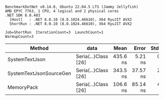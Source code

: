 ```

BenchmarkDotNet v0.14.0, Ubuntu 22.04.5 LTS (Jammy Jellyfish)
AMD EPYC 7763, 1 CPU, 4 logical and 2 physical cores
.NET SDK 8.0.403
  [Host]   : .NET 8.0.10 (8.0.1024.46610), X64 RyuJIT AVX2
  ShortRun : .NET 8.0.10 (8.0.1024.46610), X64 RyuJIT AVX2

Job=ShortRun  IterationCount=3  LaunchCount=1  
WarmupCount=3  

```
| Method                  | data                 | Mean     | Error    | StdDev  | Min      | Max      | Gen0   | Allocated |
|------------------------ |--------------------- |---------:|---------:|--------:|---------:|---------:|-------:|----------:|
| SystemTextJson          | Seria(...)Class [26] | 435.6 ns |  5.21 ns | 0.29 ns | 435.5 ns | 436.0 ns | 0.0038 |     328 B |
| SystemTextJsonSourceGen | Seria(...)Class [26] | 343.5 ns | 37.57 ns | 2.06 ns | 341.2 ns | 345.2 ns | 0.0043 |     368 B |
| MemoryPack              | Seria(...)Class [26] | 106.6 ns | 85.14 ns | 4.67 ns | 103.2 ns | 111.9 ns | 0.0014 |     128 B |
